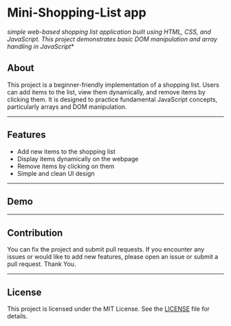 # Mini-Shopping-List app
 *simple web-based shopping list application built using HTML, CSS, and JavaScript.  This project demonstrates basic DOM manipulation and array handling in JavaScript**


## About

This project is a beginner-friendly implementation of a shopping list. Users can add items to the list, view them dynamically, and remove items by clicking them. It is designed to practice fundamental JavaScript concepts, particularly arrays and DOM manipulation.

---

## Features

- Add new items to the shopping list
- Display items dynamically on the webpage
- Remove items by clicking on them
- Simple and clean UI design

---

## Demo


---

## Contribution

You can fix the project and submit pull requests. If you encounter any issues or would like to add new features, please open an issue or submit a pull request. Thank You.

---

## License

This project is licensed under the MIT License. See the [LICENSE](LICENSE) file for details.
